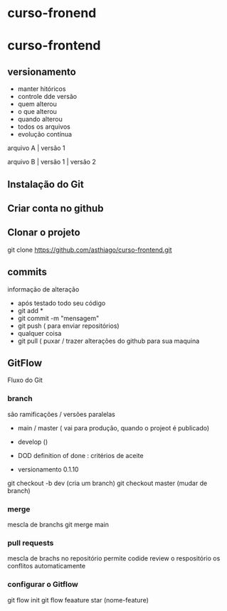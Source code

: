 # curso-fronend
# curso-frontend

## versionamento

- manter hitóricos
- controle dde versão
- quem alterou
- o que alterou
- quando alterou
- todos os arquivos
- evolução contínua

arquivo A | versão 1

arquivo B | versão 1 | versão 2

## Instalação do Git

## Criar conta no github

## Clonar o projeto
git clone https://github.com/asthiago/curso-frontend.git
## commits

informação de alteração 

- após testado todo seu código
- git add *
- git commit -m "mensagem"
- git push ( para enviar repositórios)
- qualquer coisa
- git pull  ( puxar / trazer alterações do github para sua maquina

## GitFlow

Fluxo do Git
### branch 
são ramificações / versões paralelas

- main / master ( vai para produção, quando o projeot é publicado)
- develop ()
- DOD definition of done : critérios de aceite

- versionamento 0.1.10


git checkout -b dev (cria um branch)
git checkout master (mudar de branch)



### merge
mescla de branchs
git merge main

### pull requests
mescla de brachs no repositório 
permite codide review
o respositório os conflitos automaticamente


### configurar o Gitflow
git flow init
git flow feaature star (nome-feature)


